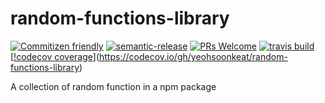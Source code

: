 # random-functions-library
[![Commitizen friendly](https://img.shields.io/badge/commitizen-friendly-brightgreen.svg?style=flat-square)](http://commitizen.github.io/cz-cli/)
[![semantic-release](https://img.shields.io/badge/%20%20%F0%9F%93%A6%F0%9F%9A%80-semantic--release-e10079.svg?style=flat-square)](https://github.com/semantic-release/semantic-release)
[![PRs Welcome](https://img.shields.io/badge/prs-welcome-brightgreen.svg?style=flat-square)](http://makeapullrequest.com)
[![travis build](https://img.shields.io/travis/yeohsoonkeat/random-functions-library.svg?style=popout)](https://travis-ci.org/yeohsoonkeat/random-functions-library)
[[!codecov coverage](https://img.shields.io/codecov/c/github/yeohsoonkeat/random-functions-library.svg)](https://codecov.io/gh/yeohsoonkeat/random-functions-library)

A collection of random function in a npm package


